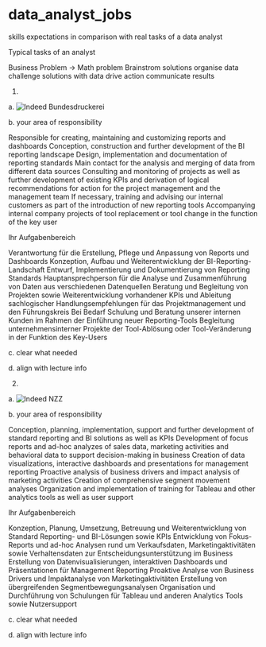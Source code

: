 # data_analyst_jobs
skills expectations in comparison with real tasks of a data analyst

Typical tasks of an analyst

Business Problem -> Math problem
Brainstrom solutions
organise data
challenge solutions with data
drive action
communicate results


1.
a.
![Indeed Bundesdruckerei](https://de.indeed.com/viewjob?jk=c4eddc630eecba54&tk=1h66juf2rk9a7800&from=serp&vjs=3&advn=119639324315341&adid=414966955&ad=-6NYlbfkN0DyuDy2M-szmsHGjKsVS3Bc773DuO6UZtUIJvjVVzOKsO083eA9UilbzxbF1C4-gjgdigOGub41psZL1_sZVD3N0sSJ9J089BXXZCT6jotjtRIxW-576-VXNXf60nL-5RU6A8DbFJ-Ed0cTbOVwHstoqPUwZCXJ7VYBNrDx25DahF4EADI9UIJh9Df31zuHWcFSPUGbonQMO99fbgL9_jXIBYNo3oGJ_bqZLTeqLb93WLzK0h0kw_8MC0tYP-E_4y4UFi2HUZvyjJKE0HMPnQhFaR_UlvuJ7zvNura7K8A82GzS-EgAXigT2fNI2NoDZzC2RwYWrRui0gxwsA5-sXV5otOfvEOD3OL_J5RMKiniK0uz0ee5T_q6vvwFPDw8caPrllonDKkq2sp1D9OXMOjNxGQf09jEnIUkkMvPsUkd8w==&xkcb=SoBm-_M3MGv4YQAxbL0JbzkdCdPP&sjdu=2LHwMAfKPrs9mdX4imaLAxnaVtW26-mprJQm3cBsBUwdduNYoseY5tq46C2HBAfqc3Rn8pbeaKIzfqfgm17c9iFmX6ZnHahTOZZkh2ikJhLQmMwets69sBo4cmKPiTGX7TmQZLFZIYMRWMZSGQbk0uRgIEKa5-GVUHB_rZ-oJTpmZRfXs82CUFRBf8Q9K9YSV9KtNLLeeY9631R3TDwkJQ)

b.
your area of ​​responsibility

Responsible for creating, maintaining and customizing reports and dashboards
Conception, construction and further development of the BI reporting landscape
Design, implementation and documentation of reporting standards
Main contact for the analysis and merging of data from different data sources
Consulting and monitoring of projects as well as further development of existing KPIs and derivation of logical recommendations for action for the project management and the management team
If necessary, training and advising our internal customers as part of the introduction of new reporting tools
Accompanying internal company projects of tool replacement or tool change in the function of the key user

Ihr Aufgabenbereich

Verantwortung für die Erstellung, Pflege und Anpassung von Reports und Dashboards
Konzeption, Aufbau und Weiterentwicklung der BI-Reporting-Landschaft
Entwurf, Implementierung und Dokumentierung von Reporting Standards
Hauptansprechperson für die Analyse und Zusammenführung von Daten aus verschiedenen Datenquellen
Beratung und Begleitung von Projekten sowie Weiterentwicklung vorhandener KPIs und Ableitung sachlogischer Handlungsempfehlungen für das Projektmanagement und den Führungskreis
Bei Bedarf Schulung und Beratung unserer internen Kunden im Rahmen der Einführung neuer Reporting-Tools
Begleitung unternehmensinterner Projekte der Tool-Ablösung oder Tool-Veränderung in der Funktion des Key-Users

c.
clear what needed

d.
align with lecture info



2.
a.
![Indeed NZZ](https://de.indeed.com/viewjob?jk=7eb80037270227e0&tk=1h66k23pe2m18002&from=serp&vjs=3)

b.
your area of ​​responsibility

Conception, planning, implementation, support and further development of standard reporting and BI solutions as well as KPIs
Development of focus reports and ad-hoc analyzes of sales data, marketing activities and behavioral data to support decision-making in business
Creation of data visualizations, interactive dashboards and presentations for management reporting
Proactive analysis of business drivers and impact analysis of marketing activities
Creation of comprehensive segment movement analyses
Organization and implementation of training for Tableau and other analytics tools as well as user support

Ihr Aufgabenbereich

Konzeption, Planung, Umsetzung, Betreuung und Weiterentwicklung von Standard Reporting- und BI-Lösungen sowie KPIs
Entwicklung von Fokus-Reports und ad-hoc Analysen rund um Verkaufsdaten, Marketingaktivitäten sowie Verhaltensdaten zur Entscheidungsunterstützung im Business
Erstellung von Datenvisualisierungen, interaktiven Dashboards und Präsentationen für Management Reporting
Proaktive Analyse von Business Drivers und Impaktanalyse von Marketingaktivitäten
Erstellung von übergreifenden Segmentbewegungsanalysen
Organisation und Durchführung von Schulungen für Tableau und anderen Analytics Tools sowie Nutzersupport

c.
clear what needed

d.
align with lecture info

